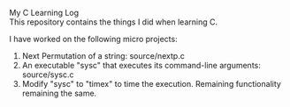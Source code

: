My C Learning Log<br>
This repository contains the things I did when learning C.

I have worked on the following micro projects:<br>
1. Next Permutation of a string: source/nextp.c<br>
2. An executable "sysc" that executes its command-line arguments: source/sysc.c<br>
3. Modify "sysc" to "timex" to time the execution. Remaining functionality remaining the same.<br>
